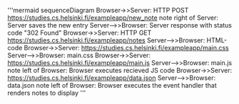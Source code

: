 '''mermaid
  sequenceDiagram
  Browser->>Server: HTTP POST https://studies.cs.helsinki.fi/exampleapp/new_note
  note right of Server: Server saves the new entry
  Server-->>Browser: Server response with status code "302 Found"
  Browser->>Server: HTTP GET https://studies.cs.helsinki.fi/exampleapp/notes
  Server-->>Browser: HTML-code
  Browser->>Server: https://studies.cs.helsinki.fi/exampleapp/main.css
  Server-->>Browser: main.css
  Browser->>Server: https://studies.cs.helsinki.fi/exampleapp/main.js
  Server-->>Browser: main.js
  note left of Browser: Browser executes recieved JS code
  Browser->>Server: https://studies.cs.helsinki.fi/exampleapp/data.json
  Server-->>Browser: data.json
  note left of Browser: Browser executes the event handler that renders notes to display
'''
